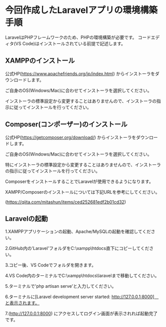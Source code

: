 # 今回作成したLaravelアプリの環境構築手順

LaravelはPHPフレームワークのため、PHPの環境構築が必要です。
コードエディタ(VS Code)はインストールされている前提で記述します。

## XAMPPのインストール

公式HP(https://www.apachefriends.org/jp/index.html) からインストーラをダウンロードします。

ご自身のOS(Windows/Mac)に合わせてインストーラを選択してください。

インストーラの標準設定から変更することはありませんので、インストーラの指示に従ってインストールを行ってください。

## Composer(コンポーザー)のインストール

公式HP(https://getcomposer.org/download/) からインストーラをダウンロードします。

ご自身のOS(Windows/Mac)に合わせてインストーラを選択してください。

特にインストーラの標準設定から変更することはありませんので、インストーラの指示に従ってインストールを行ってください。

ComposerをインストールすることでLaravelが使用できるようになります。

XAMPP/Composerのインストールについては下記URLを参考にしてください。

(https://qiita.com/mitashun/items/ced252681edf2b01cd32)

## Laravelの起動

1.XAMPPアプリケーションの起動、Apache/MySQLの起動を確認してください。

2.GitHub内の'Laravel'フォルダをC:\xampp\htdocs直下にコピーしてください。

3.コピー後、VS Codeでフォルダを開きます。

4.VS Code内のターミナルでC:\xampp\htdocs\laravelまで移動してください。

5.ターミナルで'php artisan serve'と入力してください。

6.ターミナルに[Laravel development server started: http://127.0.0.1:8000]　と表示されます。

7.(http://127.0.0.1:8000) にアクセスしてログイン画面が表示されれば起動完了です。
